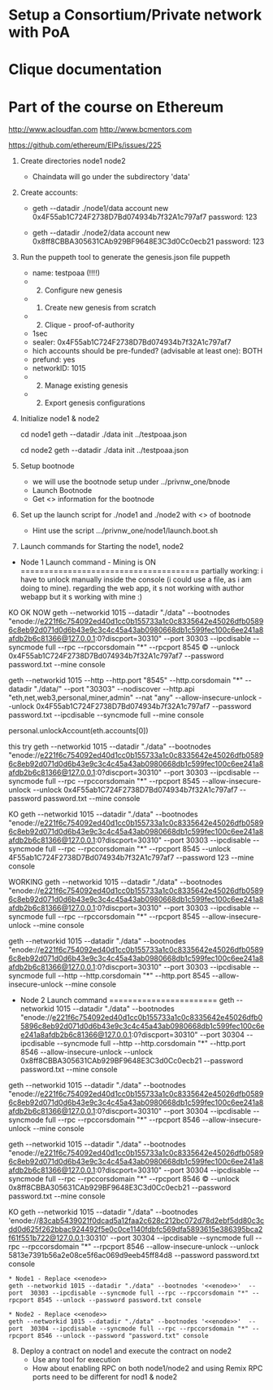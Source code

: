 # Setup a Consortium/Private network with PoA
# Clique documentation
# Part of the course on Ethereum
http://www.acloudfan.com
http://www.bcmentors.com

https://github.com/ethereum/EIPs/issues/225


1. Create directories node1   node2
    * Chaindata will go under the subdirectory 'data'
2. Create accounts:
    * geth --datadir ./node1/data  account new
    0x4F55ab1C724F2738D7Bd074934b7f32A1c797af7
    password: 123

    * geth --datadir ./node2/data  account new
    0x8ff8CBBA305631CAb929BF9648E3C3d0Cc0ecb21
    password: 123

3. Run the puppeth tool to generate the genesis.json file
   puppeth
   - name: testpoaa (!!!!)
   -  2. Configure new genesis
   - 1. Create new genesis from scratch
   - 2. Clique - proof-of-authority
   - 1sec
   - sealer: 0x4F55ab1C724F2738D7Bd074934b7f32A1c797af7
   - hich accounts should be pre-funded? (advisable at least one): BOTH
   - prefund: yes
   - networkID: 1015
   - 2. Manage existing genesis
   - 2. Export genesis configurations



4. Initialize node1 & node2

   cd node1
   geth --datadir ./data init ../testpoaa.json

   cd node2
   geth --datadir ./data init ../testpoaa.json

5. Setup bootnode 
   * we will use the bootnode setup under ../privnw_one/bnode
   * Launch Bootnode
   * Get <<enode>> information for the bootnode

6. Set up the launch script for ./node1 and ./node2 with <<enode>> of bootnode
   * Hint use the script .../privnw_one/node1/launch.boot.sh

7. Launch commands for Starting the node1, node2

* Node 1 Launch command - Mining is ON
======================================
partially working: i have to unlock manually inside the console (i could use a file, as i am doing to mine).
regarding the web app, it s not working with author webapp but it s working with mine :)

KO OK NOW
geth --networkid 1015 --datadir "./data" --bootnodes "enode://e221f6c754092ed40d1cc0b155733a1c0c8335642e45026dfb05896c8eb92d071d0d6b43e9c3c4c45a43ab0980668db1c599fec100c6ee241a8afdb2b6c81366@127.0.0.1:0?discport=30310"  --port  30303 --ipcdisable --syncmode full --rpc --rpccorsdomain "*" --rpcport 8545 © --unlock 0x4F55ab1C724F2738D7Bd074934b7f32A1c797af7 --password password.txt --mine console



geth --networkid 1015 --http --http.port "8545" --http.corsdomain "*" --datadir "./data/" --port "30303" --nodiscover --http.api "eth,net,web3,personal,miner,admin" --nat "any" --allow-insecure-unlock --unlock 0x4F55ab1C724F2738D7Bd074934b7f32A1c797af7  --password password.txt --ipcdisable --syncmode full --mine console

personal.unlockAccount(eth.accounts[0])


this try
geth --networkid 1015 --datadir "./data" --bootnodes "enode://e221f6c754092ed40d1cc0b155733a1c0c8335642e45026dfb05896c8eb92d071d0d6b43e9c3c4c45a43ab0980668db1c599fec100c6ee241a8afdb2b6c81366@127.0.0.1:0?discport=30310"  --port  30303 --ipcdisable --syncmode full --rpc --rpccorsdomain "*" --rpcport 8545 --allow-insecure-unlock --unlock 0x4F55ab1C724F2738D7Bd074934b7f32A1c797af7  --password password.txt --mine console

KO
geth --networkid 1015 --datadir "./data" --bootnodes "enode://e221f6c754092ed40d1cc0b155733a1c0c8335642e45026dfb05896c8eb92d071d0d6b43e9c3c4c45a43ab0980668db1c599fec100c6ee241a8afdb2b6c81366@127.0.0.1:0?discport=30310"  --port  30303 --ipcdisable --syncmode full --rpc --rpccorsdomain "*" --rpcport 8545 --unlock 4F55ab1C724F2738D7Bd074934b7f32A1c797af7 --password 123 --mine console


WORKING
geth --networkid 1015 --datadir "./data" --bootnodes "enode://e221f6c754092ed40d1cc0b155733a1c0c8335642e45026dfb05896c8eb92d071d0d6b43e9c3c4c45a43ab0980668db1c599fec100c6ee241a8afdb2b6c81366@127.0.0.1:0?discport=30310"  --port  30303 --ipcdisable --syncmode full --rpc --rpccorsdomain "*" --rpcport 8545 --allow-insecure-unlock --mine console

geth --networkid 1015 --datadir "./data" --bootnodes "enode://e221f6c754092ed40d1cc0b155733a1c0c8335642e45026dfb05896c8eb92d071d0d6b43e9c3c4c45a43ab0980668db1c599fec100c6ee241a8afdb2b6c81366@127.0.0.1:0?discport=30310"  --port  30303 --ipcdisable --syncmode full --http --http.corsdomain "*" --http.port 8545 --allow-insecure-unlock --mine console

* Node 2 Launch command
=======================
geth --networkid 1015 --datadir "./data" --bootnodes "enode://e221f6c754092ed40d1cc0b155733a1c0c8335642e45026dfb05896c8eb92d071d0d6b43e9c3c4c45a43ab0980668db1c599fec100c6ee241a8afdb2b6c81366@127.0.0.1:0?discport=30310"  --port  30304 --ipcdisable --syncmode full --http --http.corsdomain "*" --http.port 8546 --allow-insecure-unlock --unlock 0x8ff8CBBA305631CAb929BF9648E3C3d0Cc0ecb21 --password password.txt --mine console


geth --networkid 1015 --datadir "./data" --bootnodes "enode://e221f6c754092ed40d1cc0b155733a1c0c8335642e45026dfb05896c8eb92d071d0d6b43e9c3c4c45a43ab0980668db1c599fec100c6ee241a8afdb2b6c81366@127.0.0.1:0?discport=30310"  --port  30304 --ipcdisable --syncmode full --rpc --rpccorsdomain "*" --rpcport 8546 --allow-insecure-unlock --mine console



geth --networkid 1015 --datadir "./data" --bootnodes "enode://e221f6c754092ed40d1cc0b155733a1c0c8335642e45026dfb05896c8eb92d071d0d6b43e9c3c4c45a43ab0980668db1c599fec100c6ee241a8afdb2b6c81366@127.0.0.1:0?discport=30310"  --port  30304 --ipcdisable --syncmode full --rpc --rpccorsdomain "*" --rpcport 8546 © --unlock 0x8ff8CBBA305631CAb929BF9648E3C3d0Cc0ecb21 --password password.txt --mine console


KO
geth --networkid 1015 --datadir "./data" --bootnodes 'enode://83cab5439021f0dcad5a12faa2c628c212bc072d78d2ebf5dd80c3cdd0d625f262bbac924492f5e0c0ce1140fdbfc569dfa5893615e386395bca2f61f551b722@127.0.0.1:30310'  --port  30304 --ipcdisable --syncmode full --rpc --rpccorsdomain "*" --rpcport 8546 --allow-insecure-unlock --unlock 5813e7391b56a2e08ce5f6ac069d9eeb45ff84d8 --password password.txt   console





    * Node1 - Replace <<enode>>
    geth --networkid 1015 --datadir "./data" --bootnodes '<<enode>>'  --port  30303 --ipcdisable --syncmode full --rpc --rpccorsdomain "*" --rpcport 8545 --unlock --password password.txt console 

    * Node2 - Replace <<enode>>
    geth --networkid 1015 --datadir "./data" --bootnodes '<<enode>>'  --port  30304 --ipcdisable --syncmode full --rpc --rpccorsdomain "*" --rpcport 8546 --unlock --password "password.txt" console 

8. Deploy a contract on node1 and execute the contract on node2
   * Use any tool for execution
   * How about enabling RPC on both node1/node2 and using Remix 
     RPC ports need to be different for nod1 & node2
   